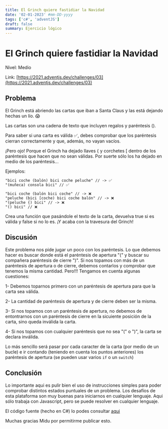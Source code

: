 ```yaml
---
title: El Grinch quiere fastidiar la Navidad
date: '02-01-2023' #mm-DD-yyyy
tags: ['c#', 'adventJS']
draft: false
summary: Ejercicio lógico
---
```


# El Grinch quiere fastidiar la Navidad

Nivel: Medio

Link: [https://2021.adventjs.dev/challenges/03](https://2021.adventjs.dev/challenges/03)

## Problema

El Grinch está abriendo las cartas que iban a Santa Claus y las está dejando hechas un lío. 😱

Las cartas son una cadena de texto que incluyen regalos y paréntesis ().

Para saber si una carta es válida ✅, debes comprobar que los paréntesis cierran correctamente y que, además, no vayan vacíos.

¡Pero ojo! Porque el Grinch ha dejado llaves \{ y corchetes \[ dentro de los paréntesis que hacen que no sean válidas. Por suerte sólo los ha dejado en medio de los paréntesis...

Ejemplos:

```t
"bici coche (balón) bici coche peluche" // -> ✅
"(muñeca) consola bici" // ✅

"bici coche (balón bici coche" // -> ❌
"peluche (bici [coche) bici coche balón" // -> ❌
"(peluche {) bici" // -> ❌
"() bici" // ❌
```

Crea una función que pasándole el texto de la carta, devuelva true si es válida y false si no lo es. ¡Y acaba con la travesura del Grinch!

## Discusión

Este problema nos pide jugar un poco con los paréntesis. Lo que debemos hacer es buscar donde está el paréntesis de apertura "(" y buscar su compañera paréntesis de cierre ")". Si nos topamos con más de un paréntesis de apertura o de cierre, debemos contarlos y comprobar que tenemos la misma cantidad.
Pero!!! Tengamos en cuenta algunas cuestiones:

1- Debemos toparnos primero con un paréntesis de apertura para que la carta sea válida.

2- La cantidad de paréntesis de apertura y de cierre deben ser la misma.

3- Si nos topamos con un paréntesis de apertura, no debemos de entontrarnos con un paréntesis de cierre en la sicuiente posición de la carta, sino queda inválida la carta.

4- Si nos topamos con cualquier paréntesis que no sea "(" o ")", la carta se declara inválida.

Lo más sencillo será pasar por cada caracter de la carta (por medio de un bucle) e ir contando (teniendo en cuenta los puntos anteriores) los paréntesis de apertura (se pueden usar varios `if` o un `switch`)

## Conclusión

Lo importante aqui es pulir bien el uso de instrucciones simples para poder comprobar distintos estados puntuales de un problema.
Los desafíos de esta plataforma son muy buenas para iniciarnos en cualquier lenguaje. Aqui sólo trabaja con Javascript, pero se puede resolver en cualquier lenguaje.

El código fuente (hecho en C#) lo podes consultar [aqui](https://github.com/iiencinella/grinch_adventJS)

Muchas gracias Midu por permitirme publicar esto.
